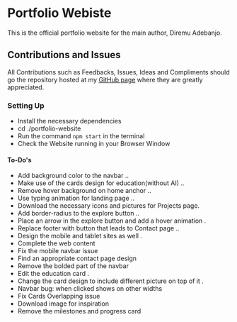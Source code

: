 # Portfolio Webiste

This is the official portfolio website for the main author, Diremu Adebanjo.

## Contributions and Issues

All Contributions such as Feedbacks, Issues, Ideas and Compliments should go the repository hosted at my [GitHub page](https://github.com/diremu/portfolio-website) where they are greatly appreciated.

### Setting Up

- Install the necessary dependencies
- cd ./portfolio-website
- Run the command `npm start` in the terminal
- Check the Website running in your Browser Window

#### To-Do's
- Add background color to the navbar ..
- Make use of the cards design for education(without AI) ..
- Remove hover background on home anchor ..
- Use typing animation for landing page ..
- Download the necessary icons and pictures for Projects page.
- Add border-radius to the explore button ..
- Place an arrow in the explore button and add a hover animation .
- Replace footer with button that leads to Contact page ..
- Design the mobile and tablet sites as well .
- Complete the web content
- Fix the mobile navbar issue
- Find an appropriate contact page design
- Remove the bolded part of the navbar
- Edit the education card .
- Change the card design to include different picture on top of it .
- Navbar bug: when clicked shows on other widths
- Fix Cards Overlapping issue
- Download image for  inspiration
- Remove the milestones and progress card